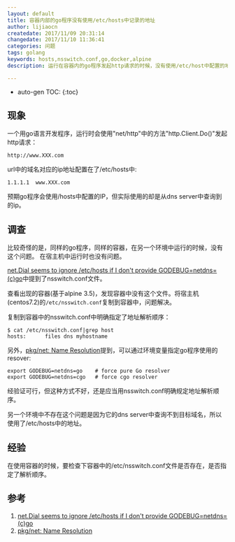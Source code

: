 ```yaml
---
layout: default
title: 容器内部的go程序没有使用/etc/hosts中记录的地址
author: lijiaocn
createdate: 2017/11/09 20:31:14
changedate: 2017/11/10 11:36:41
categories: 问题
tags: golang
keywords: hosts,nsswitch.conf,go,docker,alpine
description: 运行在容器内的go程序发起http请求的时候，没有使用/etc/host中配置的地址

---
```


* auto-gen TOC:
{:toc}

## 现象

一个用go语言开发程序，运行时会使用"net/http"中的方法"http.Client.Do()"发起http请求：

	http://www.XXX.com

url中的域名对应的ip地址配置在了/etc/hosts中:

	1.1.1.1  www.XXX.com

预期go程序会使用/hosts中配置的IP，但实际使用的却是从dns server中查询到的ip。

## 调查

比较奇怪的是，同样的go程序，同样的容器，在另一个环境中运行的时候，没有这个问题。
在宿主机中运行时也没有问题。

[net.Dial seems to ignore /etc/hosts if I don't provide GODEBUG=netdns=(c)go][1]中提到了nsswitch.conf文件。

查看出现的容器(基于alpine 3.5)，发现容器中没有这个文件。将宿主机(centos7.2)的`/etc/nsswitch.conf`复制到容器中，问题解决。

复制到容器中的nsswitch.conf中明确指定了地址解析顺序：

	$ cat /etc/nsswitch.conf|grep host
	hosts:      files dns myhostname

另外，[pkg/net: Name Resolution][2]提到，可以通过环境变量指定go程序使用的resover:

	export GODEBUG=netdns=go    # force pure Go resolver
	export GODEBUG=netdns=cgo   # force cgo resolver

经验证可行，但这种方式不好，还是应当用nsswitch.conf明确规定地址解析顺序。

另一个环境中不存在这个问题是因为它的dns server中查询不到目标域名，所以使用了/etc/hosts中的地址。

## 经验

在使用容器的时候，要检查下容器中的/etc/nsswitch.conf文件是否存在，是否指定了解析顺序。

## 参考

1. [net.Dial seems to ignore /etc/hosts if I don't provide GODEBUG=netdns=(c)go][1]
2. [pkg/net: Name Resolution][2]

[1]: https://groups.google.com/forum/#!topic/golang-nuts/G-faJ0bthz0  "net.Dial seems to ignore /etc/hosts if I don't provide GODEBUG=netdns=(c)go" 
[2]: https://golang.org//pkg/net/#hdr-Name_Resolution "pkg/net: Name Resolution" 

